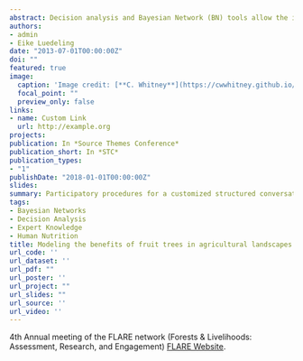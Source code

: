 ```yaml
---
abstract: Decision analysis and Bayesian Network (BN) tools allow the incorporation of disparate data sources and uncertain inputs, to create a representation of the current understanding of cause and effect relationships within the target system. To test these tools, we held a week-long workshop was organized in Nairobi, Kenya in 2017 to gather 20 experts and analysts to collaboratively model the potential livelihood impacts of fruit trees on smallholder farms. A broad range of experts were present, including government and non-government organizations, agricultural technicians and practitioners, as well as academics. They were trained and guided through structured group work procedures, in order to collaboratively build a probabilistic causal model for nutritional outcomes of fruit trees on farms. Through the use of decision analysis methods, and combining features of several participatory procedures into a customized structured conversational process, expert knowledge was used to generate relationships and probable states of variables of importance and parameterize them using a BN. Through the workshop, the team was able to identify the critical determinants of the effectiveness of fruit trees for nutrition, establish the factors determining the success of the steps along the impact pathway, and define the context of a BN for calculation and further analysis.  The model indicates that fruit tree planting benefits the nutritional status of households, decreasing chances of hunger and micronutrient deficiency. The resulting model will be used to inform policy and development action in Kenya.
authors:
- admin
- Eike Luedeling
date: "2013-07-01T00:00:00Z"
doi: ""
featured: true
image:
  caption: 'Image credit: [**C. Whitney**](https://cwwhitney.github.io/)'
  focal_point: ""
  preview_only: false
links:
- name: Custom Link
  url: http://example.org
projects:
publication: In *Source Themes Conference*
publication_short: In *STC*
publication_types:
- "1"
publishDate: "2018-01-01T00:00:00Z"
slides:
summary: Participatory procedures for a customized structured conversational process using expert knowledge to generate a model of the possible human nutrition impacts of planting fruit trees.
tags:
- Bayesian Networks
- Decision Analysis
- Expert Knowledge
- Human Nutrition
title: Modeling the benefits of fruit trees in agricultural landscapes of Kenya.
url_code: ''
url_dataset: ''
url_pdf: ""
url_poster: ''
url_project: ""
url_slides: ""
url_source: ''
url_video: ''
---
```


4th Annual meeting of the FLARE network (Forests & Livelihoods: Assessment, Research, and Engagement) [FLARE Website](https://www.forestlivelihoods.org/).


